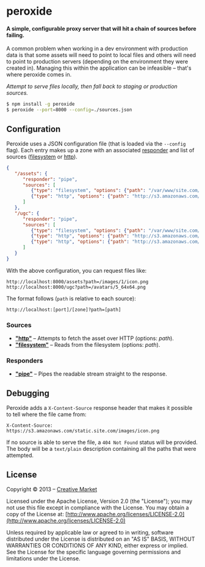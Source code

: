 # peroxide
#### A simple, configurable proxy server that will hit a chain of sources before failing.

A common problem when working in a dev environment with production data is that some assets will need to point to local files and others will need to point to production servers (depending on the environment they were created in). Managing this within the application can be infeasible – that's where peroxide comes in.

*Attempt to serve files locally, then fall back to staging or production sources.*

```sh
$ npm install -g peroxide
$ peroxide --port=8000 --config=./sources.json
```

## Configuration

Peroxide uses a JSON configuration file (that is loaded via the `--config` flag). Each entry makes up a zone with an associated [responder](#responders) and list of sources ([filesystem](#sources) or [http](#sources)).

```json
{
   "/assets": {
      "responder": "pipe",
      "sources": [
         {"type": "filesystem", "options": {"path": "/var/www/site.com/public/"}},
         {"type": "http", "options": {"path": "http://s3.amazonaws.com/static.site.com"}}
      ]
   },
   "/ugc": {
      "responder": "pipe",
      "sources": [
         {"type": "filesystem", "options": {"path": "/var/www/site.com/public/ugc"}},
         {"type": "http", "options": {"path": "http://s3.amazonaws.com/dev-ugc.site.com"}},
         {"type": "http", "options": {"path": "http://s3.amazonaws.com/ugc.site.com"}}
      ]
   }
}
```

With the above configuration, you can request files like:

```
http://localhost:8000/assets?path=/images/1/icon.png
http://localhost:8000/ugc?path=/avatars/5_64x64.png
```

The format follows (`path` is relative to each source):
```
http://localhost:[port]/[zone]?path=[path]
```

### Sources
- [**"http"**](lib/sources/http.js) – Attempts to fetch the asset over HTTP (options: *path*).
- [**"filesystem"**](lib/sources/filesystem.js) – Reads from the filesystem (options: *path*).

### Responders
- [**"pipe"**](lib/responders/pipe.js) – Pipes the readable stream straight to the response.

## Debugging

Peroxide adds a `X-Content-Source` response header that makes it possible to tell where the file came from:

```
X-Content-Source: https://s3.amazonaws.com/static.site.com/images/icon.png
```

If no source is able to serve the file, a `404 Not Found` status will be provided. The body will be a `text/plain` description containing all the paths that were attempted.

## License

Copyright &copy; 2013 – [Creative Market](https://creativemarket.com)

Licensed under the Apache License, Version 2.0 (the "License"); you may not use this file except in compliance with the License. You may obtain a copy of the License at: [http://www.apache.org/licenses/LICENSE-2.0](http://www.apache.org/licenses/LICENSE-2.0)

Unless required by applicable law or agreed to in writing, software distributed under the License is distributed on an "AS IS" BASIS, WITHOUT WARRANTIES OR CONDITIONS OF ANY KIND, either express or implied. See the License for the specific language governing permissions and limitations under the License.